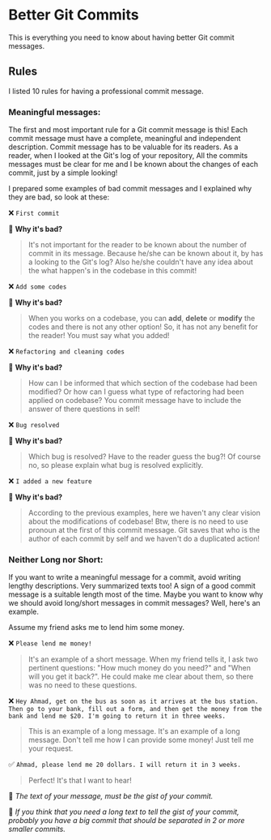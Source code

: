 # Better Git Commits

This is everything you need to know about having better Git commit messages.


## Rules

I listed 10 rules for having a professional commit message.

### Meaningful messages:

The first and most important rule for a Git commit message is this! Each commit message must have a complete, meaningful and independent description. Commit message has to be valuable for its readers. As a reader, when I looked at the Git's log of your repository, All the commits messages must be clear for me and I be known about the changes of each commit, just by a simple looking!

I prepared some examples of bad commit messages and I explained why they are bad, so look at these:


❌ `First commit`

🔷 **Why it's bad?**
> It's not important for the reader to be known about the number of commit in its message. Because he/she can be known about it, by has a looking to the Git's log? Also he/she couldn't have any idea about the what happen's in the codebase in this commit!

❌ `Add some codes`

🔷 **Why it's bad?**
> When you works on a codebase, you can **add**, **delete** or **modify** the codes and there is not any other option! So, it has not any benefit for the reader! You must say what you added!

❌ `Refactoring and cleaning codes`

🔷 **Why it's bad?**
> How can I be informed that which section of the codebase had been modified? Or how can I guess what type of refactoring had been applied on codebase? You commit message have to include the answer of there questions in self!

❌ `Bug resolved`

🔷 **Why it's bad?**
> Which bug is resolved? Have to the reader guess the bug?! Of course no, so please explain what bug is resolved explicitly.

❌ `I added a new feature`

🔷 **Why it's bad?**
> According to the previous examples, here we haven't any clear vision about the modifications of codebase! Btw, there is no need to use pronoun at the first of this commit message. Git saves that who is the author of each commit by self and we haven't do a duplicated action!


### Neither Long nor Short:

If you want to write a meaningful message for a commit, avoid writing lengthy descriptions. Very summarized texts too! A sign of a good commit message is a suitable length most of the time. Maybe you want to know why we should avoid long/short messages in commit messages? Well, here's an example.

Assume my friend asks me to lend him some money.

❌ `Please lend me money!`
> It's an example of a short message. When my friend tells it, I ask two pertinent questions: "How much money do you need?" and "When will you get it back?". He could make me clear about them, so there was no need to these questions.

❌ `Hey Ahmad, get on the bus as soon as it arrives at the bus station. Then go to your bank, fill out a form, and then get the money from the bank and lend me $20. I'm going to return it in three weeks.`
> This is an example of a long message. It's an example of a long message. Don't tell me how I can provide some money! Just tell me your request.

✅ `Ahmad, please lend me 20 dollars. I will return it in 3 weeks.`
> Perfect! It's that I want to hear!


🔑 *The text of your message, must be the gist of your commit.*

🔑 *If you think that you need a long text to tell the gist of your commit, probably you have a big commit that should be separated in 2 or more smaller commits.*